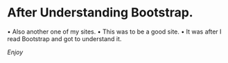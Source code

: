 # After Understanding Bootstrap.
• Also another one of my sites.
• This was to be a good site.
• It was after I read Bootstrap and got to understand it.

*Enjoy*

